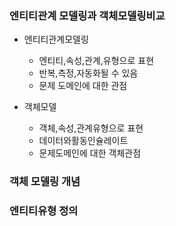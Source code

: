 ### 엔티티관계 모델링과 객체모델링비교
- 엔티티관계모델링
    + 엔티티,속성,관계,유형으로 표현
    + 반복,측정,자동화될 수 있음
    + 문제 도메인에 대한 관점

- 객체모델
    + 객체,속성,관계유형으로 표현
    + 데이터와활동인슐레이트
    + 문제도메인에 대한 객체관점

### 객체 모델링 개념

### 엔티티유형 정의